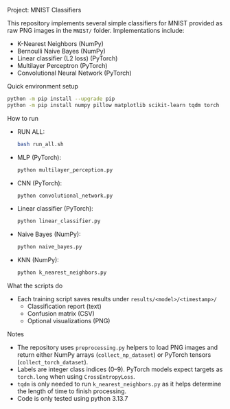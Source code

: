 Project: MNIST Classifiers

This repository implements several simple classifiers for MNIST provided as raw PNG images in the `MNIST/` folder. Implementations include:
- K-Nearest Neighbors (NumPy)
- Bernoulli Naive Bayes (NumPy)
- Linear classifier (L2 loss) (PyTorch)
- Multilayer Perceptron (PyTorch)
- Convolutional Neural Network (PyTorch)

Quick environment setup
```bash
python -m pip install --upgrade pip
python -m pip install numpy pillow matplotlib scikit-learn tqdm torch
```

How to run
- RUN ALL:
  ```bash
  bash run_all.sh
  ```
- MLP (PyTorch):
  ```bash
  python multilayer_perception.py
  ```
- CNN (PyTorch):
  ```bash
  python convolutional_network.py
  ```
- Linear classifier (PyTorch):
  ```bash
  python linear_classifier.py
  ```
- Naive Bayes (NumPy):
  ```bash
  python naive_bayes.py
  ```
- KNN (NumPy): 
  ```bash
  python k_nearest_neighbors.py
  ```

What the scripts do
- Each training script saves results under `results/<model>/<timestamp>/`
  - Classification report (text)
  - Confusion matrix (CSV)
  - Optional visualizations (PNG)

Notes
- The repository uses `preprocessing.py` helpers to load PNG images and return either NumPy arrays (`collect_np_dataset`) or PyTorch tensors (`collect_torch_dataset`).
- Labels are integer class indices (0–9). PyTorch models expect targets as `torch.long` when using `CrossEntropyLoss`.
- `tqdm` is only needed to run `k_nearest_neighbors.py` as it helps determine the length of time to finish processing.
- Code is only tested using python 3.13.7

